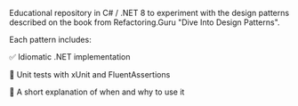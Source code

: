 Educational repository in C# / .NET 8 to experiment with the design patterns
described on the book from Refactoring.Guru "Dive Into Design Patterns". 


Each pattern includes:

✅ Idiomatic .NET implementation

🧪 Unit tests with xUnit and FluentAssertions

📄 A short explanation of when and why to use it
